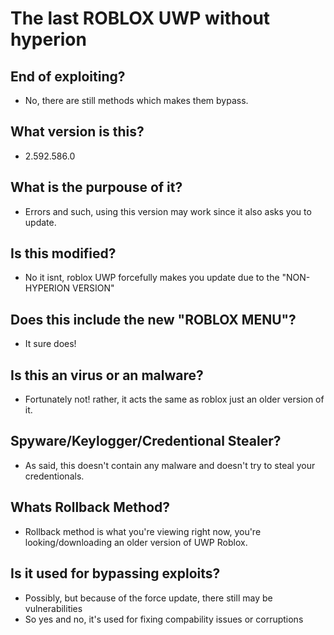 # The last ROBLOX UWP without hyperion

## End of exploiting?

* No, there are still methods which makes them bypass.

## What version is this?

* 2.592.586.0

## What is the purpouse of it?

* Errors and such, using this version may work since it also asks you to update.

## Is this modified?

* No it isnt, roblox UWP forcefully makes you update due to the "NON-HYPERION VERSION"

## Does this include the new "ROBLOX MENU"?

* It sure does!

## Is this an virus or an malware?

* Fortunately not! rather, it acts the same as roblox just an older version of it.

## Spyware/Keylogger/Credentional Stealer?

* As said, this doesn't contain any malware and doesn't try to steal your credentionals.

## Whats Rollback Method?

* Rollback method is what you're viewing right now, you're looking/downloading an older version of UWP Roblox.

## Is it used for bypassing exploits?

* Possibly, but because of the force update, there still may be vulnerabilities
* So yes and no, it's used for fixing compability issues or corruptions






